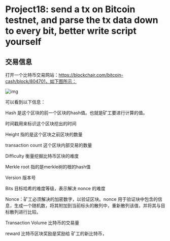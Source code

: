 # Project18: send a tx on Bitcoin testnet, and parse the tx data down to every bit, better write script yourself

## 交易信息

打开一个比特币交易网站：https://blockchair.com/bitcoin-cash/block/804701，如下图所示：

![img](F:\创新创业实践\比特币交易\pic\1.png)

可以看到以下信息：

Hash 是这个区块的前一个区块的hash值。也就是矿工要进行计算的值。

时间戳用来标识这个区块挖出的时间

Height 指的是这个区块之前区块的数量

transaction count   这个区块内部交易的数量

Difficulty 衡量挖掘比特币区块的难度

Merkle root 指的是merkle树的根的hash值

Version 版本号

Bits 目标哈希的难度等级，表示解决 nonce 的难度

Nonce：矿工必须解决的加密数字，以验证区块。nonce 用于验证块中包含的信息，生成一个随机数，将其附加到当前标头的散列中，重新散列该值，并将其与目标散列进行比较。

Transaction Volume 比特币的交易量

reward 比特币区块奖励是奖励给 矿工的新比特币，

